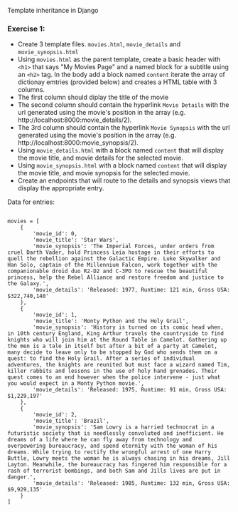 Template inheritance in Django

### Exercise 1:
* Create 3 template files. ```movies.html```, ```movie_details``` and ```movie_synopsis.html```
* Using ```movies.html``` as the parent template, create a basic header with ```<h1>``` that says "My Movies Page" and a named block for a subtitle using an ```<h2>``` tag. In the body add a block named ```content``` iterate the array of dictionay emtries (provided below) and creates a HTML table with 3 columns. 
* The first column should diplay the title of the movie
* The second column should contain the hyperlink ```Movie Details``` with the url generated using the movie's position in the array (e.g. http://localhost:8000:movie_details/2).
* The 3rd column should contain the hyperlink ```Movie Synopsis``` with the url generated using the movie's position in the array (e.g. http://localhost:8000:movie_synopsis/2).
* Using ```movie_details.html``` with a block named ```content``` that will display the movie title, and movie details for the selected movie.
* Using ```movie_synopsis.html``` with a block named ```content``` that will display the movie title, and movie synopsis for the selected movie.
* Create an endpoints that will route to the details and synopsis views that display the appropriate entry.

Data for entries:
```

movies = [
    {
        'movie_id': 0,
        'movie_title': 'Star Wars',
        'movie_synopsis': 'The Imperial Forces, under orders from cruel Darth Vader, hold Princess Leia hostage in their efforts to quell the rebellion against the Galactic Empire. Luke Skywalker and Han Solo, captain of the Millennium Falcon, work together with the companionable droid duo R2-D2 and C-3PO to rescue the beautiful princess, help the Rebel Alliance and restore freedom and justice to the Galaxy.',
        'movie_details': 'Released: 1977, Runtime: 121 min, Gross USA: $322,740,140'
    },
    {
        'movie_id': 1,
        'movie_title': 'Monty Python and the Holy Grail',
        'movie_synopsis': 'History is turned on its comic head when, in 10th century England, King Arthur travels the countryside to find knights who will join him at the Round Table in Camelot. Gathering up the men is a tale in itself but after a bit of a party at Camelot, many decide to leave only to be stopped by God who sends them on a quest: to find the Holy Grail. After a series of individual adventures, the knights are reunited but must face a wizard named Tim, killer rabbits and lessons in the use of holy hand grenades. Their quest comes to an end however when the police intervene - just what you would expect in a Monty Python movie.',
        'movie_details': 'Released: 1975, Runtime: 91 min, Gross USA: $1,229,197'
    },
    {
        'movie_id': 2,
        'movie_title': 'Brazil',
        'movie_synopsis': 'Sam Lowry is a harried technocrat in a futuristic society that is needlessly convoluted and inefficient. He dreams of a life where he can fly away from technology and overpowering bureaucracy, and spend eternity with the woman of his dreams. While trying to rectify the wrongful arrest of one Harry Buttle, Lowry meets the woman he is always chasing in his dreams, Jill Layton. Meanwhile, the bureaucracy has fingered him responsible for a rash of terrorist bombings, and both Sam and Jills lives are put in danger.',
        'movie_details': 'Released: 1985, Runtime: 132 min, Gross USA: $9,929,135'
    }
]
